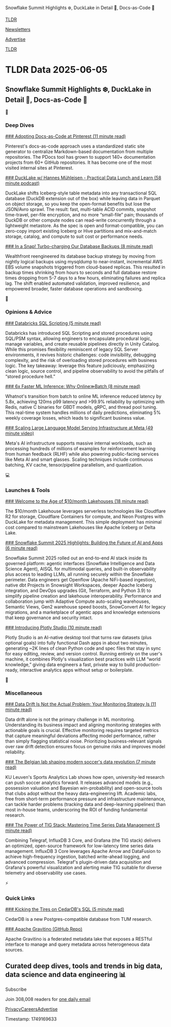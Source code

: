 Snowflake Summit Highlights ❄️, DuckLake in Detail 🦆, Docs-as-Code 📄

[TLDR](/)

[Newsletters](/newsletters)

[Advertise](https://advertise.tldr.tech/)

[TLDR](/)

# TLDR Data 2025-06-05

## Snowflake Summit Highlights ❄️, DuckLake in Detail 🦆, Docs-as-Code 📄

📱

### Deep Dives

[### Adopting Docs-as-Code at Pinterest (11 minute read)](https://medium.com/pinterest-engineering/adopting-docs-as-code-at-pinterest-4f18ad169c25?utm_source=tldrdata)

Pinterest's docs-as-code approach uses a standardized static site generator to centralize Markdown-based documentation from multiple repositories. The PDocs tool has grown to support 140+ documentation projects from 60+ GitHub repositories. It has become one of the most visited internal sites at Pinterest.

[### DuckLake w/ Hannes Mühleisen - Practical Data Lunch and Learn (58 minute podcast)](https://www.youtube.com/watch?v=NbnEVFAtx9o&amp;utm_source=tldrdata)

DuckLake shifts Iceberg-style table metadata into any transactional SQL database (DuckDB extension out of the box) while leaving data in Parquet on object storage, so you keep the open-format benefits but lose the JSON/Avro sprawl. The result: fast, multi-table ACID commits, snapshot time-travel, per-file encryption, and no more “small-file” pain; thousands of DuckDB or other compute nodes can read-write concurrently through a lightweight metastore. As the spec is open and format-compatible, you can zero-copy import existing Iceberg or Hive partitions and mix-and-match storage, catalog, and compute to suit cost or performance needs.

[### In a Snap! Turbo-charging Our Database Backups (8 minute read)](https://eng.wealthfront.com/2025/06/02/in-a-snap-turbo-charging-our-database-backups/?utm_source=tldrdata)

Wealthfront reengineered its database backup strategy by moving from nightly logical backups using mysqldump to near-instant, incremental AWS EBS volume snapshots triggered from cloud-based replicas. This resulted in backup times shrinking from hours to seconds and full database restore times dropping from 5-7 days to a few hours, eliminating failures and replica lag. The shift enabled automated validation, improved resilience, and empowered broader, faster database operations and sandboxing.

🚀

### Opinions & Advice

[### Databricks SQL Scripting (5 minute read)](https://dataengineeringcentral.substack.com/p/databricks-sql-scripting?utm_source=tldrdata)

Databricks has introduced SQL Scripting and stored procedures using SQL/PSM syntax, allowing engineers to encapsulate procedural logic, manage variables, and create reusable pipelines directly in Unity Catalog. While this promises flexibility reminiscent of legacy SQL Server environments, it revives historic challenges: code invisibility, debugging complexity, and the risk of overloading stored procedures with business logic. The key takeaway: leverage this feature judiciously, emphasizing clean logic, source control, and pipeline observability to avoid the pitfalls of “stored procedure hell.”

[### 6x Faster ML Inference: Why Online≫Batch (8 minute read)](https://medium.com/whatnot-engineering/6x-faster-ml-inference-why-online-batch-16cbf1203947?utm_source=tldrdata)

Whatnot's transition from batch to online ML inference reduced latency by 5.8x, achieving 120ms p99 latency and >99.9% reliability by optimizing with Redis, native C binaries for GBDT models, gRPC, and thread pool tuning. This real-time system handles millions of daily predictions, eliminating 5% weekly coverage losses, which leads to significant business value.

[### Scaling Large Language Model Serving Infrastructure at Meta (49 minute video)](https://www.infoq.com/presentations/llm-meta/?utm_source=tldrdata)

Meta's AI infrastructure supports massive internal workloads, such as processing hundreds of millions of examples for reinforcement learning from human feedback (RLHF) while also powering public-facing services like Meta AI and smart glasses. Scaling techniques include continuous batching, KV cache, tensor/pipeline parallelism, and quantization.

💻

### Launches & Tools

[### Welcome to the Age of $10/month Lakehouses (18 minute read)](https://tobilg.com/the-age-of-10-dollar-a-month-lakehouses#heading-streaming-support?utm_source=tldrdata)

The $10/month Lakehouse leverages serverless technologies like Cloudflare R2 for storage, Cloudflare Containers for compute, and Neon Postgres with DuckLake for metadata management. This simple deployment has minimal cost compared to mainstream Lakehouses like Apache Iceberg or Delta Lake.

[### Snowflake Summit 2025 Highlights: Building the Future of AI and Apps (6 minute read)](https://www.snowflake.com/en/blog/announcements-snowflake-summit-2025/?utm_source=tldrdata)

Snowflake Summit 2025 rolled out an end-to-end AI stack inside its governed platform: agentic interfaces (Snowflake Intelligence and Data Science Agent), AISQL for multimodal queries, and built-in observability plus access to leading LLMs, all running securely within the Snowflake perimeter. Data engineers get Openflow (Apache NiFi-based ingestion), native dbt Projects in Snowsight Workspaces, deeper Apache Iceberg integration, and DevOps upgrades (Git, Terraform, and Python 3.9) to simplify pipeline creation and lakehouse interoperability. Performance and collaboration jump with Adaptive Compute auto-scaling warehouses, Semantic Views, Gen2 warehouse speed boosts, SnowConvert AI for legacy migrations, and a marketplace of agentic apps and knowledge extensions that keep governance and security intact.

[### Introducing Plotly Studio (10 minute read)](https://plotly.com/blog/introducing-plotly-studio/?utm_source=tldrdata)

Plotly Studio is an AI-native desktop tool that turns raw datasets (plus optional goals) into fully functional Dash apps in about two minutes, generating ~2K lines of clean Python code and spec files that stay in sync for easy editing, review, and version control. Running entirely on the user's machine, it combines Plotly's visualization best practices with LLM “world knowledge,” giving data engineers a fast, private way to build production-ready, interactive analytics apps without setup or boilerplate.

🎁

### Miscellaneous

[### Data Drift Is Not the Actual Problem: Your Monitoring Strategy Is (11 minute read)](https://towardsdatascience.com/data-drift-is-not-the-actual-problem-your-monitoring-strategy-is?utm_source=tldrdata)

Data drift alone is not the primary challenge in ML monitoring. Understanding its business impact and aligning monitoring strategies with actionable goals is crucial. Effective monitoring requires targeted metrics that capture meaningful deviations affecting model performance, rather than simply flagging statistical noise. Prioritizing business-relevant signals over raw drift detection ensures focus on genuine risks and improves model reliability.

[### The Belgian lab shaping modern soccer's data revolution (7 minute read)](https://www.theguardian.com/football/2025/jun/03/soccer-analytics-jesse-davis-leuven?utm_source=tldrdata)

KU Leuven's Sports Analytics Lab shows how open, university-led research can push soccer analytics forward. It releases advanced models (e.g., possession valuation and Bayesian win-probability) and open-source tools that clubs adopt without the heavy data-engineering lift. Academic labs, free from short-term performance pressure and infrastructure maintenance, can tackle harder problems (tracking data and deep-learning pipelines) than most in-house teams, underscoring the ROI of funding fundamental research.

[### The Power of TIG Stack: Mastering Time Series Data Management (5 minute read)](https://thenewstack.io/the-power-of-tig-stack-mastering-time-series-data-management/?utm_source=tldrdata)

Combining Telegraf, InfluxDB 3 Core, and Grafana (the TIG stack) delivers an optimized, open-source framework for low-latency time series data management. InfluxDB 3 Core leverages Apache Arrow and DataFusion to achieve high-frequency ingestion, batched write-ahead logging, and advanced compression. Telegraf's plugin-driven data acquisition and Grafana's powerful visualization and alerting make TIG suitable for diverse telemetry and observability use cases.

⚡️

### Quick Links

[### Kicking the Tires on CedarDB's SQL (5 minute read)](https://buttondown.com/jaffray/archive/kicking-the-tires-on-cedardbs-sql/?utm_source=tldrdata)

CedarDB is a new Postgres-compatible database from TUM research.

[### Apache Gravitino (GitHub Repo)](https://github.com/apache/gravitino?utm_source=tldrdata)

Apache Gravitino is a federated metadata lake that exposes a RESTful interface to manage and query metadata across heterogeneous data sources.

## Curated deep dives, tools and trends in big data, data science and data engineering 📊

Subscribe

Join 308,008 readers for [one daily email](/api/latest/data)

[Privacy](/privacy)[Careers](https://jobs.ashbyhq.com/tldr.tech)[Advertise](/data/advertise)

Timestamp: 1749169633